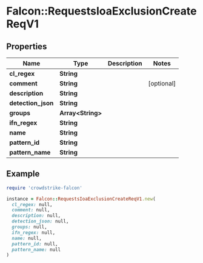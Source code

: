 # Falcon::RequestsIoaExclusionCreateReqV1

## Properties

| Name | Type | Description | Notes |
| ---- | ---- | ----------- | ----- |
| **cl_regex** | **String** |  |  |
| **comment** | **String** |  | [optional] |
| **description** | **String** |  |  |
| **detection_json** | **String** |  |  |
| **groups** | **Array&lt;String&gt;** |  |  |
| **ifn_regex** | **String** |  |  |
| **name** | **String** |  |  |
| **pattern_id** | **String** |  |  |
| **pattern_name** | **String** |  |  |

## Example

```ruby
require 'crowdstrike-falcon'

instance = Falcon::RequestsIoaExclusionCreateReqV1.new(
  cl_regex: null,
  comment: null,
  description: null,
  detection_json: null,
  groups: null,
  ifn_regex: null,
  name: null,
  pattern_id: null,
  pattern_name: null
)
```

